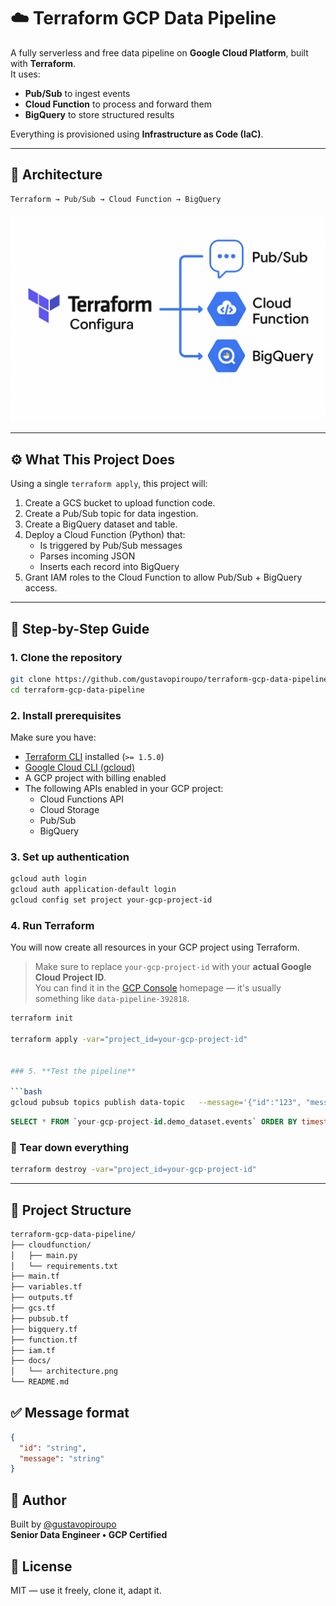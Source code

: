 
# ☁️ Terraform GCP Data Pipeline

A fully serverless and free data pipeline on **Google Cloud Platform**, built with **Terraform**.  
It uses:

- **Pub/Sub** to ingest events
- **Cloud Function** to process and forward them
- **BigQuery** to store structured results

Everything is provisioned using **Infrastructure as Code (IaC)**.

---

## 📌 Architecture

```
Terraform → Pub/Sub → Cloud Function → BigQuery
```

![Architecture diagram](./docs/image.png)

---

## ⚙️ What This Project Does

Using a single `terraform apply`, this project will:

1. Create a GCS bucket to upload function code.
2. Create a Pub/Sub topic for data ingestion.
3. Create a BigQuery dataset and table.
4. Deploy a Cloud Function (Python) that:
   - Is triggered by Pub/Sub messages
   - Parses incoming JSON
   - Inserts each record into BigQuery
5. Grant IAM roles to the Cloud Function to allow Pub/Sub + BigQuery access.

---

## 🚀 Step-by-Step Guide

### 1. **Clone the repository**

```bash
git clone https://github.com/gustavopiroupo/terraform-gcp-data-pipeline.git
cd terraform-gcp-data-pipeline
```

### 2. **Install prerequisites**

Make sure you have:

- [Terraform CLI](https://developer.hashicorp.com/terraform/downloads) installed (`>= 1.5.0`)
- [Google Cloud CLI (gcloud)](https://cloud.google.com/sdk/docs/install)
- A GCP project with billing enabled
- The following APIs enabled in your GCP project:
  - Cloud Functions API
  - Cloud Storage
  - Pub/Sub
  - BigQuery

### 3. **Set up authentication**

```bash
gcloud auth login
gcloud auth application-default login
gcloud config set project your-gcp-project-id
```

### 4. **Run Terraform**

You will now create all resources in your GCP project using Terraform.

> Make sure to replace `your-gcp-project-id` with your **actual Google Cloud Project ID**.  
> You can find it in the [GCP Console](https://console.cloud.google.com/) homepage — it's usually something like `data-pipeline-392818`.

```bash
terraform init

terraform apply -var="project_id=your-gcp-project-id"


### 5. **Test the pipeline**

```bash
gcloud pubsub topics publish data-topic   --message='{"id":"123", "message":"Hello from PubSub"}'
```

```sql
SELECT * FROM `your-gcp-project-id.demo_dataset.events` ORDER BY timestamp DESC;
```

### 🧹 Tear down everything

```bash
terraform destroy -var="project_id=your-gcp-project-id"
```

---

## 📁 Project Structure

```bash
terraform-gcp-data-pipeline/
├── cloudfunction/
│   ├── main.py
│   └── requirements.txt
├── main.tf
├── variables.tf
├── outputs.tf
├── gcs.tf
├── pubsub.tf
├── bigquery.tf
├── function.tf
├── iam.tf
├── docs/
│   └── architecture.png
└── README.md
```

## ✅ Message format

```json
{
  "id": "string",
  "message": "string"
}
```

## 👤 Author

Built by [@gustavopiroupo](https://www.linkedin.com/in/gustavo-piroupo/)  
**Senior Data Engineer • GCP Certified**

## 📝 License

MIT — use it freely, clone it, adapt it.